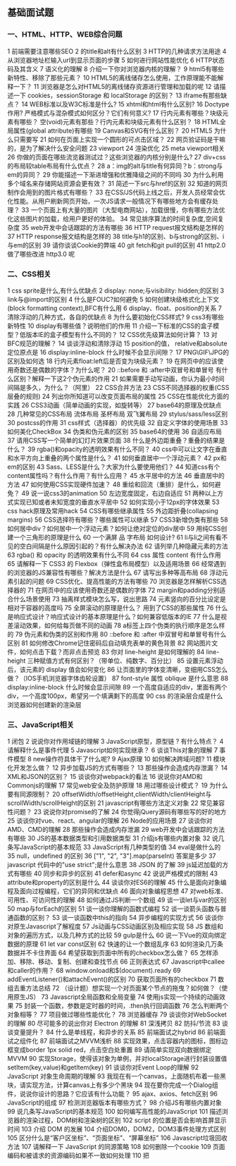 ## 基础面试题

### 一、HTML、HTTP、WEB综合问题

1 前端需要注意哪些SEO
2 <img>的title和alt有什么区别
3 HTTP的几种请求方法用途
4 从浏览器地址栏输入url到显示页面的步骤
5 如何进行网站性能优化
6 HTTP状态码及其含义
7 语义化的理解
8 介绍一下你对浏览器内核的理解？
9 html5有哪些新特性、移除了那些元素？
10 HTML5的离线储存怎么使用，工作原理能不能解释一下？
11 浏览器是怎么对HTML5的离线储存资源进行管理和加载的呢
12 请描述一下 cookies，sessionStorage 和 localStorage 的区别？
13 iframe有那些缺点？
14 WEB标准以及W3C标准是什么?
15 xhtml和html有什么区别?
16 Doctype作用? 严格模式与混杂模式如何区分？它们有何意义?
17 行内元素有哪些？块级元素有哪些？ 空(void)元素有那些？行内元素和块级元素有什么区别？
18 HTML全局属性(global attribute)有哪些
19 Canvas和SVG有什么区别？
20 HTML5 为什么只需要写 <!DOCTYPE HTML>
21 如何在页面上实现一个圆形的可点击区域？
22 网页验证码是干嘛的，是为了解决什么安全问题
23 viewport
24 渲染优化
25 meta viewport相关
26 你做的页面在哪些流览器测试过？这些浏览器的内核分别是什么?
27 div+css的布局较table布局有什么优点？
28 a：img的alt与title有何异同？b：strong与em的异同？
29 你能描述一下渐进增强和优雅降级之间的不同吗
30 为什么利用多个域名来存储网站资源会更有效？
31 简述一下src与href的区别
32 知道的网页制作会用到的图片格式有哪些？
33 在CSS/JS代码上线之后，开发人员经常会优化性能。从用户刷新网页开始，一次JS请求一般情况下有哪些地方会有缓存处理？
33 一个页面上有大量的图片（大型电商网站），加载很慢，你有哪些方法优化这些图片的加载，给用户更好的体验。
34 常见排序算法的时间复杂度,空间复杂度
35 web开发中会话跟踪的方法有哪些
36 HTTP request报文结构是怎样的
37 HTTP response报文结构是怎样的
38 title与h1的区别、b与strong的区别、i与em的区别
39 请你谈谈Cookie的弊端
40 git fetch和git pull的区别
41 http2.0 做了哪些改进 http3.0 呢

### 二、CSS相关

1 css sprite是什么,有什么优缺点
2 display: none;与visibility: hidden;的区别
3 link与@import的区别
4 什么是FOUC?如何避免
5 如何创建块级格式化上下文(block formatting context),BFC有什么用
6 display、float、position的关系
7 清除浮动的几种方式，各自的优缺点
8 为什么要初始化CSS样式?
9 css3有哪些新特性
10 display有哪些值？说明他们的作用
11 介绍一下标准的CSS的盒子模型？低版本IE的盒子模型有什么不同的？
12 CSS优先级算法如何计算？
13 对BFC规范的理解？
14 谈谈浮动和清除浮动
15 position的值， relative和absolute定位原点是
16 display:inline-block 什么时候不会显示间隙？
17 PNG\GIF\JPG的区别及如何选
18 行内元素float:left后是否变为块级元素？
19 在网页中的应该使用奇数还是偶数的字体？为什么呢？
20 ::before 和 :after中双冒号和单冒号 有什么区别？解释一下这2个伪元素的作用
21 如果需要手动写动画，你认为最小时间间隔是多久，为什么？（阿里）
22 CSS合并方法
23 CSS不同选择器的权重(CSS层叠的规则)
24 列出你所知道可以改变页面布局的属性
25 CSS在性能优化方面的实践
26 CSS3动画（简单动画的实现，如旋转等）
27 base64的原理及优缺点
28 几种常见的CSS布局
流体布局
圣杯布局
双飞翼布局
29 stylus/sass/less区别
30 postcss的作用
31 css样式（选择器）的优先级
32 自定义字体的使用场景
33 如何美化CheckBox
34 伪类和伪元素的区别
35 base64的使用
36 自适应布局
37 请用CSS写一个简单的幻灯片效果页面
38 什么是外边距重叠？重叠的结果是什么？
39 rgba()和opacity的透明效果有什么不同？
40 css中可以让文字在垂直和水平方向上重叠的两个属性是什么？
41 如何垂直居中一个浮动元素？
42 px和em的区别
43 Sass、LESS是什么？大家为什么要使用他们？
44 知道css有个content属性吗？有什么作用？有什么应用？
45 水平居中的方法
46 垂直居中的方法
47 如何使用CSS实现硬件加速？
48 重绘和回流（重排）是什么，如何避免？
49 说一说css3的animation
50 左边宽度固定，右边自适应
51 两种以上方式实现已知或者未知宽度的垂直水平居中
52 如何实现小于12px的字体效果
53 css hack原理及常用hack
54 CSS有哪些继承属性
55 外边距折叠(collapsing margins)
56 CSS选择符有哪些？哪些属性可以继承
57 CSS3新增伪类有那些
58 如何居中div？如何居中一个浮动元素？如何让绝对定位的div居中
59 用纯CSS创建一个三角形的原理是什么
60 一个满屏 品 字布局 如何设计?
61 li与li之间有看不见的空白间隔是什么原因引起的？有什么解决办法
62 请列举几种隐藏元素的方法
63 rgba() 和 opacity 的透明效果有什么不同
64 css 属性 content 有什么作用
65 请解释一下 CSS3 的 Flexbox（弹性盒布局模型）以及适用场景
66 经常遇到的浏览器的JS兼容性有哪些？解决方法是什么
67 请写出多种等高布局
68 浮动元素引起的问题
69 CSS优化、提高性能的方法有哪些
70 浏览器是怎样解析CSS选择器的
71 在网页中的应该使用奇数还是偶数的字体
72 margin和padding分别适合什么场景使用
73 抽离样式模块怎么写，说出思路
74 元素竖向的百分比设定是相对于容器的高度吗
75 全屏滚动的原理是什么？ 用到了CSS的那些属性
76 什么是响应式设计？响应式设计的基本原理是什么？如何兼容低版本的IE
77 什么是视差滚动效果，如何给每页做不同的动画
78 a标签上四个伪类的执行顺序是怎么样的
79 伪元素和伪类的区别和作用
80 ::before 和 :after 中双冒号和单冒号有什么区别
81 如何修改Chrome记住密码后自动填充表单的黄色背景
82 网站图片文件，如何点击下载？而非点击预览
83 你对 line-height 是如何理解的
84 line-height 三种赋值方式有何区别？（带单位、纯数字、百分比）
85 设置元素浮动后，该元素的 display 值会如何变化
86 让页面里的字体变清晰，变细用CSS怎么做？（IOS手机浏览器字体齿轮设置）
87 font-style 属性 oblique 是什么意思
88 display:inline-block 什么时候会显示间隙
89 一个高度自适应的div，里面有两个div，一个高度100px，希望另一个填满剩下的高度
90 css 的渲染层合成是什么 浏览器如何创建新的渲染层

### 三、JavaScript相关

1 闭包
2 说说你对作用域链的理解
3 JavaScript原型，原型链 ? 有什么特点？
4 请解释什么是事件代理
5 Javascript如何实现继承？
6 谈谈This对象的理解
7 事件模型
8 new操作符具体干了什么呢?
9 Ajax原理
10 如何解决跨域问题?
11 模块化开发怎么做？
12 异步加载JS的方式有哪些？
13 那些操作会造成内存泄漏？
14 XML和JSON的区别？
15 谈谈你对webpack的看法
16 说说你对AMD和Commonjs的理解
17 常见web安全及防护原理
18 用过哪些设计模式？
19 为什么要有同源限制？
20 offsetWidth/offsetHeight,clientWidth/clientHeight与scrollWidth/scrollHeight的区别
21 javascript有哪些方法定义对象
22 常见兼容性问题？
23 说说你对promise的了解
24 你觉得jQuery源码有哪些写的好的地方
25 谈谈你对vue、react、angular的理解
26 Node的应用场景
27 谈谈你对AMD、CMD的理解
28 那些操作会造成内存泄漏
29 web开发中会话跟踪的方法有哪些
30 JS的基本数据类型和引用数据类型
31 介绍js有哪些内置对象
32 说几条写JavaScript的基本规范
33 JavaScript有几种类型的值
34 eval是做什么的
35 null，undefined 的区别
36 ["1", "2", "3"].map(parseInt) 答案是多少
37 javascript 代码中的"use strict";是什么意思
38 JSON 的了解
39 js延迟加载的方式有哪些
40 同步和异步的区别
41 defer和async
42 说说严格模式的限制
43 attribute和property的区别是什么
44 谈谈你对ES6的理解
45 什么是面向对象编程及面向过程编程，它们的异同和优缺点
46 面向对象编程思想
47 对web标准、可用性、可访问性的理解
48 如何通过JS判断一个数组
49 谈一谈let与var的区别
50 map与forEach的区别
51 谈一谈你理解的函数式编程
52 谈一谈箭头函数与普通函数的区别？
53 谈一谈函数中this的指向
54 异步编程的实现方式
56 谈谈你对原生Javascript了解程度
57 Js动画与CSS动画区别及相应实现
58 JS 数组和对象的遍历方式，以及几种方式的比较
59 gulp是什么
60 说一下Vue的双向绑定数据的原理
61 let var const区别
62 快速的让一个数组乱序
63 如何渲染几万条数据并不卡住界面
64 希望获取到页面中所有的checkbox怎么做？
65 怎样添加、移除、移动、复制、创建和查找节点
66 正则表达式
67 Javascript中callee和caller的作用？
68 window.onload和$(document).ready
69 addEventListener()和attachEvent()的区别
70 获取页面所有的checkbox
71 数组去重方法总结
72 （设计题）想实现一个对页面某个节点的拖曳？如何做？（使用原生JS）
73 Javascript全局函数和全局变量
74 使用js实现一个持续的动画效果
75 封装一个函数，参数是定时器的时间，.then执行回调函数
76 怎么判断两个对象相等？
77 项目做过哪些性能优化？
78 浏览器缓存
79 谈谈你对WebSocket的理解
80 尽可能多的说出你对 Electron 的理解
81 深浅拷贝
82 防抖/节流
83 谈谈变量提升？
84 什么是单线程，和异步的关系
85 前端面试之hybrid
86 前端面试之组件化
87 前端面试之MVVM浅析
88 实现效果，点击容器内的图标，图标边框变成border 1px solid red，点击空白处重置
89 请简单实现双向数据绑定MVVM
90 实现Storage，使得该对象为单例，并对localStorage进行封装设置值setItem(key,value)和getItem(key)
91 谈谈你对Event Loop的理解
92 JavaScript 对象生命周期的理解
93 我现在有一个canvas，上面随机布着一些黑块，请实现方法，计算canvas上有多少个黑块
94 现在要你完成一个Dialog组件，说说你设计的思路？它应该有什么功能？
95 ajax、axios、fetch区别
96 JavaScript的组成
97 检测浏览器版本有哪些方式？
98 介绍JS有哪些内置对象
99 说几条写JavaScript的基本规范
100 如何编写高性能的JavaScript
101 描述浏览器的渲染过程，DOM树和渲染树的区别
102 script 的位置是否会影响首屏显示时间
103 介绍 DOM 的发展
104 介绍DOM0，DOM2，DOM3事件处理方式区别
105 区分什么是“客户区坐标”、“页面坐标”、“屏幕坐标”
106 Javascript垃圾回收方法
107 请解释一下 JavaScript 的同源策略
108 如何删除一个cookie
109 页面编码和被请求的资源编码如果不一致如何处理
110 把<script>放在</body>之前和之后有什么区别？浏览器会如何解析它们？
111 JavaScript 中，调用函数有哪几种方式
112 列举一下JavaScript数组和对象有哪些原生方法？
113 Array.slice() 与 Array.splice() 的区别？
114 MVVM
115 WEB应用从服务器主动推送Data到客户端有那些方式
116 继承
117 有四个操作会忽略enumerable为false的属性
118 属性的遍历
119 为什么通常在发送数据埋点请求的时候使用的是 1x1 像素的透明 gif 图片
120 在输入框中如何判断输入的是一个正确的网址
122 常用设计模式有哪些并举例使用场景
122 原型链判断
123 RAF 和 RIC 是什么
124 js自定义事件
125 前端性能定位、优化指标以及计算方法
126 谈谈你对函数是一等公民的理解

### 四、jQuery相关

1 你觉得jQuery源码有哪些写的好的地方
2 jQuery 的实现原理
3 jQuery.fn 的 init 方法返回的 this 指的是什么对象
4 jQuery.extend 与 jQuery.fn.extend 的区别
5 jQuery 的属性拷贝(extend)的实现原理是什么，如何实现深拷贝
6 jQuery 的队列是如何实现的
7 jQuery 中的 bind(), live(), delegate(), on()的区别
8 是否知道自定义事件
9 jQuery 通过哪个方法和 Sizzle 选择器结合的
10 jQuery 中如何将数组转化为 JSON 字符串，然后再转化回来
11 jQuery 一个对象可以同时绑定多个事件，这是如何实现的
12 针对 jQuery 的优化方法
13 jQuery 的 slideUp 动画，当鼠标快速连续触发, 动画会滞后反复执行，该如何处理呢
14 jQuery UI 如何自定义组件
15 jQuery 与 jQuery UI、jQuery Mobile 区别
16 jQuery 和 Zepto 的区别？ 各自的使用场景
17 jQuery对象的特点
18 Zepto的实现原理
19 是否用过 jQuery 的 Deferred

### 五、Bootstrap相关

1 什么是Bootstrap？以及为什么要使用Bootstrap？
2 使用Bootstrap时，要声明的文档类型是什么？以及为什么要这样声明？
3 什么是Bootstrap网格系统
4 Bootstrap 网格系统（Grid System）的工作原理
5 对于各类尺寸的设备，Bootstrap设置的class前缀分别是什么
6 Bootstrap 网格系统列与列之间的间隙宽度是多少
7 如果需要在一个标题的旁边创建副标题，可以怎样操作
8 用Bootstrap，如何设置文字的对齐方式？
9 Bootstrap如何设置响应式表格？
10 使用Bootstrap创建垂直表单的基本步骤？
11 使用Bootstrap创建水平表单的基本步骤？
12 使用Bootstrap如何创建表单控件的帮助文本？
13 使用Bootstrap激活或禁用按钮要如何操作？
14 Bootstrap有哪些关于img的class？
15 Bootstrap中有关元素浮动及清除浮动的class？
16 除了屏幕阅读器外，其他设备上隐藏元素的class？
17 Bootstrap如何制作下拉菜单？
18 Bootstrap如何制作按钮组？以及水平按钮组和垂直按钮组的优先级？
19 Bootstrap如何设置按钮的下拉菜单？
20 Bootstrap中的输入框组如何制作？
21 Bootstrap中的导航都有哪些？
22 Bootstrap中设置分页的class？
23 Bootstrap中显示标签的class？
24 Bootstrap中如何制作徽章？
25 Bootstrap中超大屏幕的作用是什么？

### 六、微信小程序相关

1 微信小程序有几个文件
2 微信小程序怎样跟事件传值
3 小程序的 wxss 和 css 有哪些不一样的地方？
4 小程序关联微信公众号如何确定用户的唯一性
5 微信小程序与vue区别

### 七、webpack相关

1 优化 webpack 打包体积的思路
2 优化 webpack 打包效率的方法
3 编写Loader
4 编写plugin
5 说一下webpack的一些plugin，怎么使用webpack对项目进行优化
6 webpack Plugin 和 Loader 的区别
7 tree shaking 的原理是什么
8 common.js 和 es6 中模块引入的区别
9 babel原理

### 八、框架相关

1 Vue 响应式原理
2 Vue nextTick 原理
3 Vue diff 原理
4 路由原理 history 和 hash 两种路由方式的特点

### 九、编程题相关

1 写一个通用的事件侦听器函数
2 如何判断一个对象是否为数组
3 冒泡排序
4 快速排序
5 编写一个方法 求一个字符串的字节长度
6 bind的用法，以及如何实现bind的函数和需要注意的点
7 实现一个函数clone
8 下面这个ul，如何点击每一列的时候alert其index
9 定义一个log方法，让它可以代理console.log的方法
10 输出今天的日期
11 用js实现随机选取10–100之间的10个数字，存入一个数组，并排序
12 写一段JS程序提取URL中的各个GET参数
13 写一个function，清除字符串前后的空格
14 实现每隔一秒钟输出1,2,3...数字
15 实现一个函数，判断输入是不是回文字符串
16 数组扁平化处理
17 实现一个函数clone，可以对JavaScript中的5种主要的数据类型（包括Number、String、Object、Array、Boolean）进行值复制
18 手写 promise.all 和 race（京东）
19 手写-实现一个寄生组合继承
20 手写-new 操作符
21 手写-setTimeout 模拟实现 setInterval（阿里）
22 手写-发布订阅模式（字节）
23 手写-防抖节流（京东）
24 将虚拟 Dom 转化为真实 Dom（类似的递归题-必考）
25 手写-实现一个对象的 flatten 方法（阿里）
26 手写-判断括号字符串是否有效（小米）
27 手写-查找数组公共前缀（美团）
28 手写-字符串最长的不重复子串

### 十、前端综合问题

1 谈谈你对重构的理解
2 什么样的前端代码是好的
3 对前端工程师这个职位是怎么样理解的？它的前景会怎么样
4 你觉得前端工程的价值体现在哪
5 平时如何管理你的项目
6 组件封装
7 Web 前端开发的注意事项
8 在设计 Web APP 时，应当遵循以下几点
9 你怎么看待 Web App/hybrid App/Native App？（移动端前端 和 Web 前端区别？）
10 页面重构怎么操作
